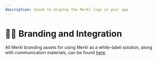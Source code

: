 ```yaml
---
description: Guide to display the Merkl logo in your app
---
```


# 🧑‍🎨 Branding and Integration

All Merkl branding assets for using Merkl as a white-label solution, along with communication materials, can be found [here](https://merkl.xyz/brand).